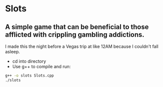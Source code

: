 # Slots

## A simple game that can be beneficial to those afflicted with crippling gambling addictions.

I made this the night before a Vegas trip at like 12AM because I couldn't fall asleep.

* cd into directory
* Use g++ to compile and run:

```bash
g++ -o slots Slots.cpp
./slots
